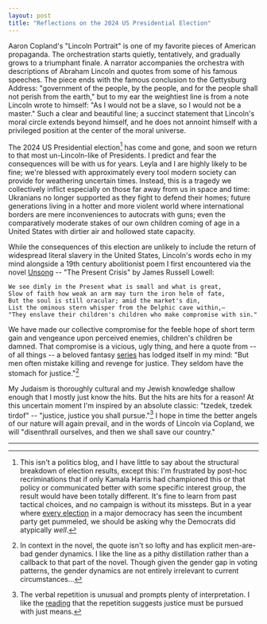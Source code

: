 ```yaml
---
layout: post
title: "Reflections on the 2024 US Presidential Election"
---
```


Aaron Copland's "Lincoln Portrait" is one of my favorite pieces of American propaganda. The orchestration starts quietly, tentatively, and gradually grows to a triumphant finale. A narrator accompanies the orchestra with descriptions of Abraham Lincoln and quotes from some of his famous speeches. The piece ends with the famous conclusion to the Gettysburg Address: "government of the people, by the people, and for the people shall not perish from the earth," but to my ear the weightiest line is from a note Lincoln wrote to himself: "As I would not be a slave, so I would not be a master." Such a clear and beautiful line; a succinct statement that Lincoln's moral circle extends beyond himself, and he does not annoint himself with a privileged position at the center of the moral universe.

The 2024 US Presidential election[^1] has come and gone, and soon we return to that most un-Lincoln-like of Presidents. I predict and fear the consequences will be with us for years. Leyla and I are highly likely to be fine; we're blessed with approximately every tool modern society can provide for weathering uncertain times. Instead, this is a tragedy we collectively inflict especially on those far away from us in space and time: Ukranians no longer supported as they fight to defend their homes; future generations living in a hotter and more violent world where international borders are mere inconveniences to autocrats with guns; even the comparatively moderate stakes of our own children coming of age in a United States with dirtier air and hollowed state capacity.

While the consequences of this election are unlikely to include the return of widespread literal slavery in the United States, Lincoln's words echo in my mind alongside a 19th century abolitionist poem I first encountered via the novel [Unsong](https://unsongbook.com/) -- "The Present Crisis" by James Russell Lowell:
```
We see dimly in the Present what is small and what is great,
Slow of faith how weak an arm may turn the iron helm of fate,
But the soul is still oracular; amid the market's din,
List the ominous stern whisper from the Delphic cave within,—
"They enslave their children's children who make compromise with sin."
```
We have made our collective compromise for the feeble hope of short term gain and vengeance upon perceived enemies, children's children be damned. That compromise is a vicious, ugly thing, and here a quote from -- of all things -- a beloved fantasy [series](https://en.wikipedia.org/wiki/The_Wheel_of_Time) has lodged itself in my mind: "But men often mistake killing and revenge for justice. They seldom have the stomach for justice."[^2]

My Judaism is thoroughly cultural and my Jewish knowledge shallow enough that I mostly just know the hits. But the hits are hits for a reason! At this uncertain moment I'm inspired by an absolute classic: "tzedek, tzedek tirdof" -- "justice, justice you shall pursue."[^3] I hope in time the better angels of our nature will again prevail, and in the words of Lincoln via Copland, we will "disenthrall ourselves, and then we shall save our country."

---

[^1]: This isn't a politics blog, and I have little to say about the structural breakdown of election results, except this: I'm frustrated by post-hoc recriminations that if only Kamala Harris had championed this or that policy or communicated better with some specific interest group, the result would have been totally different. It's fine to learn from past tactical choices, and no campaign is without its missteps. But in a year where [every election](https://x.com/jburnmurdoch/status/1854485866548195735) in a major democracy has seen the incumbent party get pummeled, we should be asking why the Democrats did atypically _well_.

[^2]: In context in the novel, the quote isn't so lofty and has explicit men-are-bad gender dynamics. I like the line as a pithy distillation rather than a callback to that part of the novel. Though given the gender gap in voting patterns, the gender dynamics are not entirely irrelevant to current circumstances...

[^3]: The verbal repetition is unusual and prompts plenty of interpretation. I like the [reading](https://www.sefaria.org/sheets/76024.14?lang=bi&with=all&lang2=en) that the repetition suggests justice must be pursued with just means.
